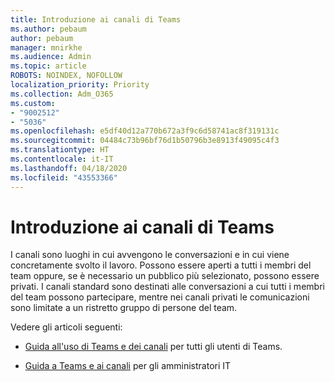 ```yaml
---
title: Introduzione ai canali di Teams
ms.author: pebaum
author: pebaum
manager: mnirkhe
ms.audience: Admin
ms.topic: article
ROBOTS: NOINDEX, NOFOLLOW
localization_priority: Priority
ms.collection: Adm_O365
ms.custom:
- "9002512"
- "5036"
ms.openlocfilehash: e5df40d12a770b672a3f9c6d58741ac8f319131c
ms.sourcegitcommit: 04484c73b96bf76d1b50796b3e8913f49095c4f3
ms.translationtype: HT
ms.contentlocale: it-IT
ms.lasthandoff: 04/18/2020
ms.locfileid: "43553366"
---
```

# <a name="get-started-with-teams-channels"></a>Introduzione ai canali di Teams

I canali sono luoghi in cui avvengono le conversazioni e in cui viene concretamente svolto il lavoro. Possono essere aperti a tutti i membri del team oppure, se è necessario un pubblico più selezionato, possono essere privati. I canali standard sono destinati alle conversazioni a cui tutti i membri del team possono partecipare, mentre nei canali privati le comunicazioni sono limitate a un ristretto gruppo di persone del team.

Vedere gli articoli seguenti:

- [Guida all'uso di Teams e dei canali](https://support.office.com/article/teams-and-channels-df38ae23-8f85-46d3-b071-cb11b9de5499) per tutti gli utenti di Teams.

- [Guida a Teams e ai canali](https://docs.microsoft.com/microsoftteams/teams-channels-overview) per gli amministratori IT 
